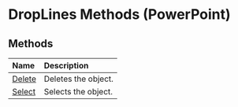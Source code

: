 
# DropLines Methods (PowerPoint)

## Methods



|**Name**|**Description**|
|:-----|:-----|
| [Delete](5ad36b94-3ee7-8469-8773-d9726900c467.md)|Deletes the object.|
| [Select](3275cad2-36dd-42ec-e34f-6eb1248b5c33.md)|Selects the object.|

